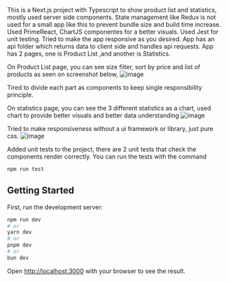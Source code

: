 This is a Next.js project with Typescript to show product list and statistics, mostly used server side components. State management like Redux is not used for a small app like this to prevent bundle size and build time increase.
Used PrimeReact, ChartJS componentes for a better visuals.
Used Jest for unit testing.
Tried to make the app responsive as you desired.
App has an api folder which returns data to client side and handles api requests.
App has 2 pages, one is Product List ,and another is Statistics.

On Product List page, you can see size filter, sort by price and list of products as seen on screenshot below,
![image](https://github.com/muratmelih/fashion-digital-excercise/assets/8982629/ee4826dd-9d39-4303-90f3-7541f0e147db)

Tired to divide each part as components to keep single responsibility principle.

On statistics page, you can see the 3 different statistics as a chart, used chart to provide better visuals and better data understanding
![image](https://github.com/muratmelih/fashion-digital-excercise/assets/8982629/3d43e283-6b8b-45df-8094-729d6c655ca5)

Tried to make responsiveness without a ui framework or library, just pure css.
![image](https://github.com/muratmelih/fashion-digital-excercise/assets/8982629/af5f9986-3fe5-493d-8e06-fa4e923e2075)

Added unit tests to the project, there are 2 unit tests that check the components render correctly.
You can run  the tests with the command 
```bash
npm run test
```

## Getting Started

First, run the development server:

```bash
npm run dev
# or
yarn dev
# or
pnpm dev
# or
bun dev
```

Open [http://localhost:3000](http://localhost:3000) with your browser to see the result.
